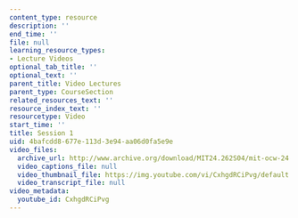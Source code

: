 ```yaml
---
content_type: resource
description: ''
end_time: ''
file: null
learning_resource_types:
- Lecture Videos
optional_tab_title: ''
optional_text: ''
parent_title: Video Lectures
parent_type: CourseSection
related_resources_text: ''
resource_index_text: ''
resourcetype: Video
start_time: ''
title: Session 1
uid: 4bafcdd8-677e-113d-3e94-aa06d0fa5e9e
video_files:
  archive_url: http://www.archive.org/download/MIT24.262S04/mit-ocw-24.262-singer-03feb2004-220k.mp4
  video_captions_file: null
  video_thumbnail_file: https://img.youtube.com/vi/CxhgdRCiPvg/default.jpg
  video_transcript_file: null
video_metadata:
  youtube_id: CxhgdRCiPvg
---
```

